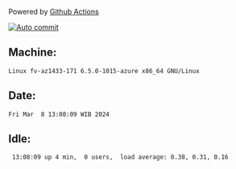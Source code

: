 Powered by [Github Actions](https://github.com/features/actions)

[![Auto commit](https://github.com/hiage/workstation/workflows/Auto%20commit/badge.svg)](https://github.com/hiage/workstation/actions?query=workflow%3A%22Auto+commit%22)

## Machine:
```
Linux fv-az1433-171 6.5.0-1015-azure x86_64 GNU/Linux
```
## Date:
```
Fri Mar  8 13:08:09 WIB 2024
```
## Idle:
```
 13:08:09 up 4 min,  0 users,  load average: 0.38, 0.31, 0.16
```
